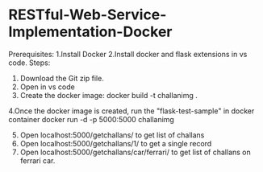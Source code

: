 # RESTful-Web-Service-Implementation-Docker
Prerequisites:
1.Install Docker
2.Install docker and flask extensions in vs code.
Steps:
1. Download the Git zip file.
2. Open in vs code
3. Create the docker image:
    docker build -t challanimg .
    
4.Once the docker image is created, run the "flask-test-sample" in docker container
   docker run -d -p 5000:5000 challanimg
   
5. Open localhost:5000/getchallans/ to get list of challans
6. Open localhost:5000/getchallans/1/ to get a single record
7. Open localhost:5000/getchallans/car/ferrari/ to get list of challans on ferrari car.
